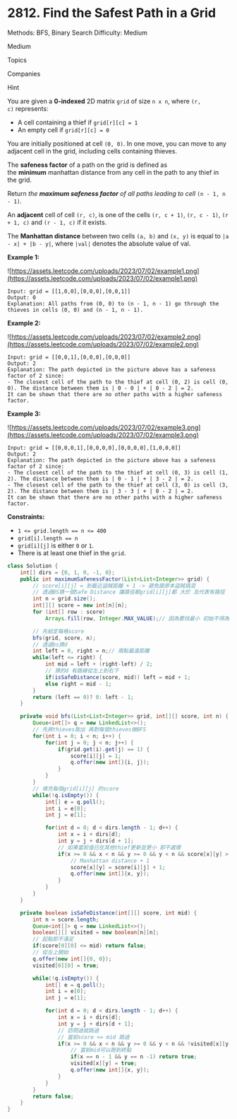 # 2812. Find the Safest Path in a Grid

Methods: BFS, Binary Search
Difficulty: Medium

Medium

Topics

Companies

Hint

You are given a **0-indexed** 2D matrix `grid` of size `n x n`, where `(r, c)` represents:

- A cell containing a thief if `grid[r][c] = 1`
- An empty cell if `grid[r][c] = 0`

You are initially positioned at cell `(0, 0)`. In one move, you can move to any adjacent cell in the grid, including cells containing thieves.

The **safeness factor** of a path on the grid is defined as the **minimum** manhattan distance from any cell in the path to any thief in the grid.

Return *the **maximum safeness factor** of all paths leading to cell* `(n - 1, n - 1)`*.*

An **adjacent** cell of cell `(r, c)`, is one of the cells `(r, c + 1)`, `(r, c - 1)`, `(r + 1, c)` and `(r - 1, c)` if it exists.

The **Manhattan distance** between two cells `(a, b)` and `(x, y)` is equal to `|a - x| + |b - y|`, where `|val|` denotes the absolute value of val.

**Example 1:**

![https://assets.leetcode.com/uploads/2023/07/02/example1.png](https://assets.leetcode.com/uploads/2023/07/02/example1.png)

```
Input: grid = [[1,0,0],[0,0,0],[0,0,1]]
Output: 0
Explanation: All paths from (0, 0) to (n - 1, n - 1) go through the thieves in cells (0, 0) and (n - 1, n - 1).

```

**Example 2:**

![https://assets.leetcode.com/uploads/2023/07/02/example2.png](https://assets.leetcode.com/uploads/2023/07/02/example2.png)

```
Input: grid = [[0,0,1],[0,0,0],[0,0,0]]
Output: 2
Explanation: The path depicted in the picture above has a safeness factor of 2 since:
- The closest cell of the path to the thief at cell (0, 2) is cell (0, 0). The distance between them is | 0 - 0 | + | 0 - 2 | = 2.
It can be shown that there are no other paths with a higher safeness factor.

```

**Example 3:**

![https://assets.leetcode.com/uploads/2023/07/02/example3.png](https://assets.leetcode.com/uploads/2023/07/02/example3.png)

```
Input: grid = [[0,0,0,1],[0,0,0,0],[0,0,0,0],[1,0,0,0]]
Output: 2
Explanation: The path depicted in the picture above has a safeness factor of 2 since:
- The closest cell of the path to the thief at cell (0, 3) is cell (1, 2). The distance between them is | 0 - 1 | + | 3 - 2 | = 2.
- The closest cell of the path to the thief at cell (3, 0) is cell (3, 2). The distance between them is | 3 - 3 | + | 0 - 2 | = 2.
It can be shown that there are no other paths with a higher safeness factor.

```

**Constraints:**

- `1 <= grid.length == n <= 400`
- `grid[i].length == n`
- `grid[i][j]` is either `0` or `1`.
- There is at least one thief in the `grid`.

```java
class Solution {
    int[] dirs = {0, 1, 0, -1, 0};
    public int maximumSafenessFactor(List<List<Integer>> grid) {
        // score[i][j] = 到最近盜賊距離 + 1 -> 避免跟原本盜賊搞混
        // 透過BS猜一個Safe Distance 讓路徑都grid[i][j]都 大於 及代表有路徑
        int n = grid.size();
        int[][] score = new int[n][n];
        for (int[] row : score)
            Arrays.fill(row, Integer.MAX_VALUE);// 因為要找最小 初始不得為0

        // 先給定每格score
        bfs(grid, score, n);
        // 透過bs猜d
        int left = 0, right = n;// 兩點最遠距離
        while(left <= right) {
            int mid = left + (right-left) / 2;
            // 猜的d 有路線從左上到右下
            if(isSafeDistance(score, mid)) left = mid + 1;
            else right = mid - 1;
        }
        return (left == 0)? 0: left - 1;
    }

    private void bfs(List<List<Integer>> grid, int[][] score, int n) {
        Queue<int[]> q = new LinkedList<>();
        // 先將thieves取出 再對每個thieves做BFS
        for(int i = 0; i < n; i++) {
            for(int j = 0; j < n; j++) {
                if(grid.get(i).get(j) == 1) {
                    score[i][j] = 1;
                    q.offer(new int[]{i, j});
                }
            }
        }
        // 填充每個grid[i][j] 的score 
        while(!q.isEmpty()) {
            int[] e = q.poll();
            int i = e[0];
            int j = e[1];

            for(int d = 0; d < dirs.length - 1; d++) {
                int x = i + dirs[d];
                int y = j + dirs[d + 1];
                // 如果當前值已在其他thief更新並更小 即不處理
                if(x >= 0 && x < n && y >= 0 && y < n && score[x][y] > score[i][j] + 1) {// 邊界內 
                    // Manhattan distance + 1
                    score[x][y] = score[i][j] + 1;
                    q.offer(new int[]{x, y});
                }
            }
        }
    }

    private boolean isSafeDistance(int[][] score, int mid) {
        int n = score.length;
        Queue<int[]> q = new LinkedList<>();
        boolean[][] visited = new boolean[n][n];
        // 起點即不滿足
        if(score[0][0] <= mid) return false;
        // 從左上開始
        q.offer(new int[]{0, 0});
        visited[0][0] = true;

        while(!q.isEmpty()) {
            int[] e = q.poll();
            int i = e[0];
            int j = e[1];

            for(int d = 0; d < dirs.length - 1; d++) {
                int x = i + dirs[d];
                int y = j + dirs[d + 1];
                // 訪問過就跳過
                // 當前score <= mid 跳過
                if(x >= 0 && x < n && y >= 0 && y < n && !visited[x][y] && score[x][y] > mid) {// 邊界內 
                    // 當前mid可以跑到終點
                    if(x == n - 1 && y == n -1) return true;
                    visited[x][y] = true;
                    q.offer(new int[]{x, y});
                }
            }
        }
        return false;
    }
}
```